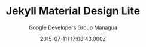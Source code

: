 ---
title: Jekyll Material Design Lite
github: https://github.com/gdg-managua/jekyll-mdl
demo: https://www.gdgmanagua.org/jekyll-mdl
author: Google Developers Group Managua
ssg:
  - Jekyll
cms:
  - No Cms
date: 2015-07-11T17:08:43.000Z
description: A Jekyll theme based in Google Material Design Lite library.
stale: true
disabled_reason: demo url not found
disabled: true
---
